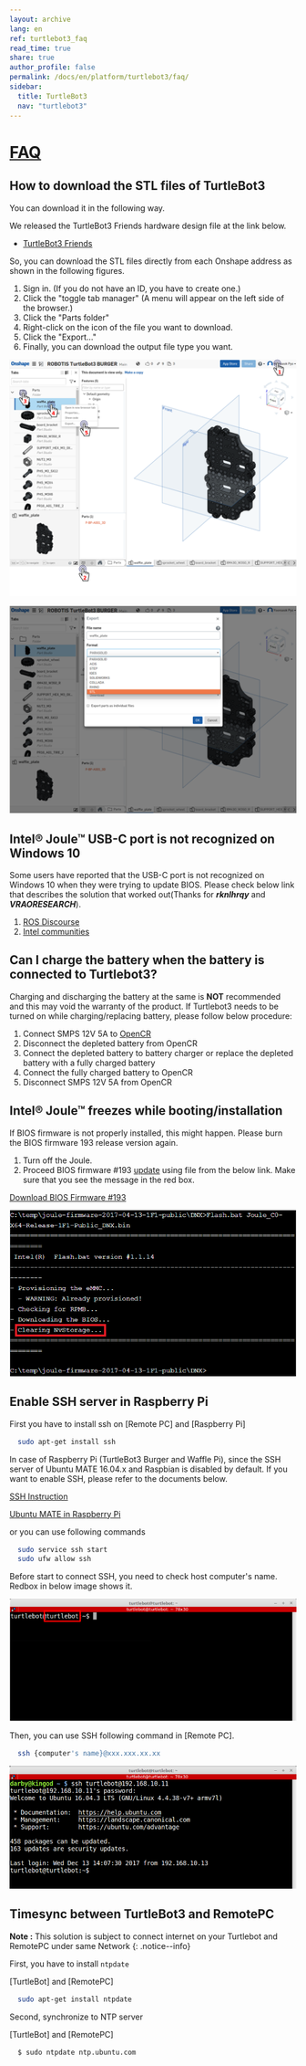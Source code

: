 ```yaml
---
layout: archive
lang: en
ref: turtlebot3_faq
read_time: true
share: true
author_profile: false
permalink: /docs/en/platform/turtlebot3/faq/
sidebar:
  title: TurtleBot3
  nav: "turtlebot3"
---
```


<div style="counter-reset: h1 27"></div>

# [FAQ](#faq)

**How to download the STL files of TurtleBot3**
-----------------------------------------------

You can download it in the following way.

We released the TurtleBot3 Friends hardware design file at the link below.

- [TurtleBot3 Friends](http://emanual.robotis.com/docs/en/platform/turtlebot3/friends/#turtlebot3-friends-car)

So, you can download the STL files directly from each Onshape address as shown in the following figures.

1. Sign in. (If you do not have an ID, you have to create one.)
2. Click the "toggle tab manager" (A menu will appear on the left side of the browser.)
3. Click the "Parts folder"
4. Right-click on the icon of the file you want to download.
5. Click the "Export..."
6. Finally, you can download the output file type you want.

![](/assets/images/platform/turtlebot3/faq/download_the_stl_files_01.png)

![](/assets/images/platform/turtlebot3/faq/download_the_stl_files_02.png)


**Intel® Joule™ USB-C port is not recognized on Windows 10**
------------------------------------------------------------

Some users have reported that the USB-C port is not recognized on Windows 10 when they were trying to update BIOS.
Please check below link that describes the solution that worked out(Thanks for ***rknlhrqy*** and ***VRAORESEARCH***).

1. [ROS Discourse](https://discourse.ros.org/t/turtlebot-3-successfully-upload-alternative-ubuntu-desktop-16-04-to-joule/2224)
1. [Intel communities](https://communities.intel.com/thread/109766)


**Can I charge the battery when the battery is connected to Turtlebot3?**
--------------------------------------------------------------------------

Charging and discharging the battery at the same is **NOT** recommended and this may void the warranty of the product. If Turtlebot3 needs to be turned on while charging/replacing battery, please follow below procedure:

1. Connect SMPS 12V 5A to [OpenCR](http://www.robotis-shop-en.com/?act=shop_en.goods_view&GS=1366&GC=GD0B0102)
2. Disconnect the depleted battery from OpenCR
3. Connect the depleted battery to battery charger or replace the depleted battery with a fully charged battery
4. Connect the fully charged battery to OpenCR
5. Disconnect SMPS 12V 5A from OpenCR

**Intel® Joule™ freezes while booting/installation**
----------------------------------------------------

If BIOS firmware is not properly installed, this might happen. Please burn the BIOS firmware 193 release version again.

1. Turn off the Joule.
2. Proceed BIOS firmware #193 [update](https://software.intel.com/en-us/flashing-the-bios-on-joule) using file from the below link. Make sure that you see the message in the red box.

[Download BIOS Firmware #193](https://downloadmirror.intel.com/26206/eng/joule-firmware-2017-02-19-193-public.zip)

![](/assets/images/platform/turtlebot3/faq/nvstorage.png)

**Enable SSH server in Raspberry Pi**
----------------------------------------------------

First you have to install ssh on [Remote PC] and [Raspberry Pi]

``` bash
  sudo apt-get install ssh
```

In case of Raspberry Pi (TurtleBot3 Burger and Waffle Pi), since the SSH server of Ubuntu MATE 16.04.x and Raspbian is disabled by default. If you want to enable SSH, please refer to the documents below.

[SSH Instruction](https://www.raspberrypi.org/documentation/remote-access/ssh/)

[Ubuntu MATE in Raspberry Pi](https://ubuntu-mate.org/raspberry-pi/)

or you can use following commands

``` bash
  sudo service ssh start
  sudo ufw allow ssh
```

Before start to connect SSH, you need to check host computer's name. Redbox in below image shows it.

![](/assets/images/platform/turtlebot3/faq/computer_name.png)

Then, you can use SSH following command in [Remote PC].

``` bash
  ssh {computer's name}@xxx.xxx.xx.xx
```

![](/assets/images/platform/turtlebot3/faq/connection_ssh.png)


**Timesync between TurtleBot3 and RemotePC**
----------------------------------------------------

**Note :** This solution is subject to connect internet on your Turtlebot and RemotePC under same Network
{: .notice--info}

First, you have to install ``ntpdate``

[TurtleBot] and [RemotePC]

``` bash
  sudo apt-get install ntpdate
```

Second, synchronize to NTP server

[TurtleBot] and [RemotePC]

``` bash
  $ sudo ntpdate ntp.ubuntu.com
```

